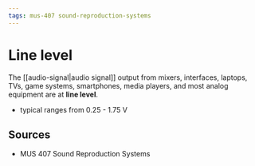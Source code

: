 ```yaml
---
tags: mus-407 sound-reproduction-systems
---
```


# Line level

The [[audio-signal|audio signal]] output from mixers, interfaces, laptops, TVs, game systems, smartphones, media players, and most analog equipment are at **line level**.

- typical ranges from 0.25 - 1.75 V

## Sources

- MUS 407 Sound Reproduction Systems
